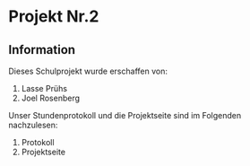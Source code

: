 # Projekt Nr.2  
## Information  

Dieses Schulprojekt wurde erschaffen von:  
1. Lasse Prühs
2. Joel Rosenberg  

Unser Stundenprotokoll und die Projektseite sind im Folgenden nachzulesen:
1. Protokoll
2. Projektseite

